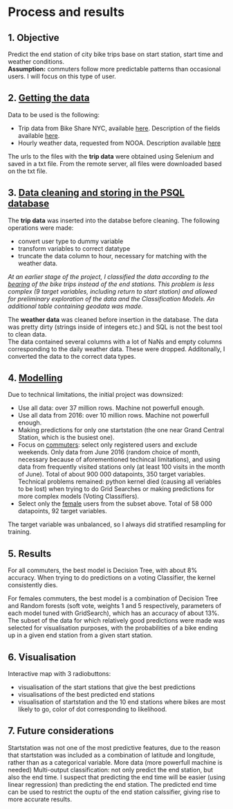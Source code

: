 # Process and results


## 1. Objective

Predict the end station of city bike trips base on start station, start time and weather conditions.  
__Assumption:__ commuters follow more predictable patterns than occasional users. I will focus on this type of user.

## 2. [Getting the data](https://github.com/alvercau/Project_McNulty/blob/master/notebooks/Getting_the_data.ipynb)

Data to be used is the following:
* Trip data from Bike Share NYC, available [here](https://s3.amazonaws.com/tripdata/index.html). Description of the fields available [here](https://www.citibikenyc.com/system-data).
* Hourly weather data, requested from NOOA. Description available [here](https://www.ncdc.noaa.gov/cdo-web/datasets#LCD)

The urls to the files with the __trip data__ were obtained using Selenium and saved in a txt file. From the remote server, all files were downloaded based on the txt file.


## 3. [Data cleaning and storing in the PSQL database](https://github.com/alvercau/Project_McNulty/blob/master/notebooks/Cleaning_data_databases.ipynb)

The __trip data__ was inserted into the databse before cleaning. The following operations were made:
* convert user type to dummy variable
* transform variables to correct datatype
* truncate the data column to hour, necessary for matching with the weather data.

_At an earlier stage of the project, I classified the data according to the [bearing](https://github.com/alvercau/Project_McNulty/blob/master/notebooks/Classification-bearing.ipynb) of the bike trips instead of the end stations. This problem is less complex (9 target variables, including return to start station) and allowed for preliminary exploration of the data and the Classification Models. An additional table containing geodata was made._

The __weather data__ was cleaned before insertion in the database. The data was pretty dirty (strings inside of integers etc.) and SQL is not the best tool to clean data.  
The data contained several columns with a lot of NaNs and empty columns corresponding to the daily weather data. These were dropped. Additonally, I converted the data to the correct data types.

## 4. [Modelling](https://github.com/alvercau/Project_McNulty/blob/master/notebooks/End_station_dow_fem.ipynb)

Due to technical limitations, the initial project was downsized:

* Use all data: over 37 million rows. Machine not powerfull enough.
* Use all data from 2016: over 10 million rows. Machine not powerfull enough.
* Making predictions for only one startstation (the one near Grand Central Station, which is the busiest one).
* Focus on [commuters](https://github.com/alvercau/Project_McNulty/blob/master/notebooks/End_station_dow.ipynb): select only registered users and exclude weekends. Only data from June 2016 (random choice of month, necessary because of aforementioned techincal limitations), and using data from frequently visited stations only (at least 100 visits in the month of June). Total of about 900 000 datapoints, 350 target variables. Technical problems remained: python kernel died (causing all veriables to be lost) when trying to do Grid Searches or making predictions for more complex models (Voting Classifiers). 
* Select only the [female](https://github.com/alvercau/Project_McNulty/blob/master/notebooks/End_station_dow_fem.ipynb) users from the subset above. Total of 58 000 datapoints, 92 target variables. 

The target variable was unbalanced, so I always did stratified resampling for training.

## 5. Results

For all commuters, the best model is Decision Tree, with about 8% accuracy. When trying to do predictions on a voting Classifier, the kernel consistently dies.

For females commuters, the best model is a combination of Decision Tree and Random forests (soft vote, weights 1 and 5 respectively, parameters of each model tuned with GridSearch), which has an accuracy of about 13%. 
The subset of the data for which relatively good predictions were made was selected for visualisation purposes, with the probabilities of a bike ending up in a given  end station from a given start station.


## 6. Visualisation

Interactive map with 3 radiobuttons:
* visualisation of the start stations that give the best predictions
* visualisations of the best predicted end stations
* visualisation of startstation and the 10 end stations where bikes are most likely to go, color of dot corresponding to likelihood.

## 7. Future considerations

Startstation was not one of the most predictive features, due to the reason that startstation was included as a combination of latitude and longitude, rather than as a categorical variable. 
More data (more powerfull machine is needed)
Multi-output classification: not only predict the end station, but also the end time. I suspect that predicting the end time will be easier (using linear regression) than predicting the end station. The predicted end time can be used to restrict the ouptu of the end station calssifier, giving rise to more accurate results. 





